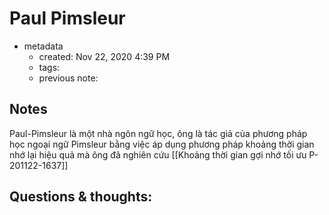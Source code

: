 # Paul Pimsleur

- metadata
	- created: Nov 22, 2020 4:39 PM
	- tags:
	- previous note:

## Notes

Paul-Pimsleur là một nhà ngôn ngữ học, ông là tác giả của phương pháp học ngoại ngữ Pimsleur bằng việc áp dụng phương pháp khoảng thời gian nhớ lại hiệu quả mà ông đã nghiên cứu [[Khoảng thời gian gợi nhớ tối ưu P-201122-1637]]
## Questions & thoughts:

